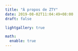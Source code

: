 ```yaml
---
title: "À propos de ZTY"
date: 2019-08-02T11:04:49+08:00
draft: false

lightgallery: true

math:
  enable: true
---
```

